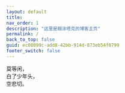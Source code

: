 ```yaml
---
layout: default
title: 
nav_order: 1
description: "这里是糊涂塔克的博客主页"
permalink: /
back_to_top: false
guid: ec08099c-add8-42bb-914d-873eb54f0799
footer_switch: false
---
```


<div class="index_words">
  莫等闲，<br>
  白了少年头，<br>
  空悲切。
</div>